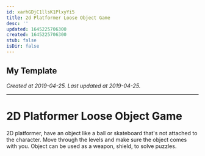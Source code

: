 ```yaml
---
id: xarhGDjC1llsK1PlxyYi5
title: 2d Platformer Loose Object Game
desc: ''
updated: 1645225706300
created: 1645225706300
stub: false
isDir: false
---
```

My Template
---

_Created at 2019-04-25._
_Last updated at 2019-04-25._




---

# 2D Platformer Loose Object Game


2D platformer, have an object like a ball or skateboard that's not attached to the character. Move through the levels and make sure the object comes with you.
Object can be used as a weapon, shield, to solve puzzles.

